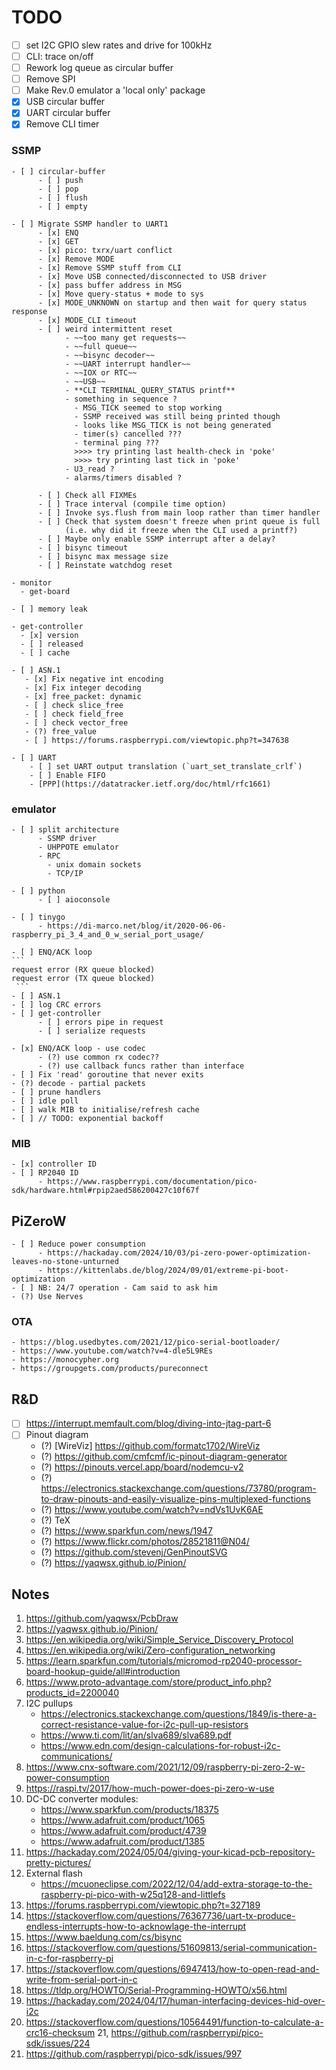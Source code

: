# TODO

- [ ] set I2C GPIO slew rates and drive for 100kHz
- [ ] CLI: trace on/off
- [ ] Rework log queue as circular buffer
- [ ] Remove SPI
- [ ] Make Rev.0 emulator a 'local only' package
- [x] USB circular buffer
- [x] UART circular buffer
- [x] Remove CLI timer

### SSMP
    - [ ] circular-buffer
          - [ ] push
          - [ ] pop
          - [ ] flush
          - [ ] empty

    - [ ] Migrate SSMP handler to UART1
          - [x] ENQ
          - [x] GET
          - [x] pico: txrx/uart conflict
          - [x] Remove MODE
          - [x] Remove SSMP stuff from CLI
          - [x] Move USB connected/disconnected to USB driver
          - [x] pass buffer address in MSG
          - [x] Move query-status + mode to sys
          - [x] MODE_UNKNOWN on startup and then wait for query status response
          - [x] MODE_CLI timeout
          - [ ] weird intermittent reset
                - ~~too many get requests~~
                - ~~full queue~~
                - ~~bisync decoder~~
                - ~~UART interrupt handler~~
                - ~~IOX or RTC~~
                - ~~USB~~
                - **CLI TERMINAL_QUERY_STATUS printf**
                - something in sequence ? 
                  - MSG_TICK seemed to stop working
                  - SSMP received was still being printed though
                  - looks like MSG_TICK is not being generated
                  - timer(s) cancelled ???
                  - terminal ping ???
                  >>>> try printing last health-check in 'poke'
                  >>>> try printing last tick in 'poke'
                - U3_read ?
                - alarms/timers disabled ?

          - [ ] Check all FIXMEs
          - [ ] Trace interval (compile time option)
          - [ ] Invoke sys.flush from main loop rather than timer handler
          - [ ] Check that system doesn't freeze when print queue is full 
                (i.e. why did it freeze when the CLI used a printf?)
          - [ ] Maybe only enable SSMP interrupt after a delay? 
          - [ ] bisync timeout
          - [ ] bisync max message size
          - [ ] Reinstate watchdog reset

    - monitor
      - get-board

    - [ ] memory leak

    - get-controller
      - [x] version
      - [ ] released
      - [ ] cache

    - [ ] ASN.1
       - [x] Fix negative int encoding
       - [x] Fix integer decoding
       - [x] free_packet: dynamic
       - [ ] check slice_free
       - [ ] check field_free
       - [ ] check vector_free
       - (?) free_value
       - [ ] https://forums.raspberrypi.com/viewtopic.php?t=347638 
    
    - [ ] UART
        - [ ] set UART output translation (`uart_set_translate_crlf`)
        - [ ] Enable FIFO
        - [PPP](https://datatracker.ietf.org/doc/html/rfc1661)

### emulator
    - [ ] split architecture
          - SSMP driver
          - UHPPOTE emulator
          - RPC
            - unix domain sockets
            - TCP/IP

    - [ ] python
          - [ ] aioconsole

    - [ ] tinygo
          - https://di-marco.net/blog/it/2020-06-06-raspberry_pi_3_4_and_0_w_serial_port_usage/

    - [ ] ENQ/ACK loop
    ```
    request error (RX queue blocked)
    request error (TX queue blocked)
     ```
    - [ ] ASN.1
    - [ ] log CRC errors
    - [ ] get-controller
          - [ ] errors pipe in request
          - [ ] serialize requests

    - [x] ENQ/ACK loop - use codec
          - (?) use common rx codec??
          - (?) use callback funcs rather than interface
    - [ ] Fix 'read' goroutine that never exits
    - (?) decode - partial packets
    - [ ] prune handlers
    - [ ] idle poll
    - [ ] walk MIB to initialise/refresh cache
    - [ ] // TODO: exponential backoff

### MIB
    - [x] controller ID
    - [ ] RP2040 ID
          - https://www.raspberrypi.com/documentation/pico-sdk/hardware.html#rpip2aed586200427c10f67f

## PiZeroW
    - [ ] Reduce power consumption
          - https://hackaday.com/2024/10/03/pi-zero-power-optimization-leaves-no-stone-unturned
          - https://kittenlabs.de/blog/2024/09/01/extreme-pi-boot-optimization
    - [ ] NB: 24/7 operation - Cam said to ask him
    - (?) Use Nerves

### OTA
    - https://blog.usedbytes.com/2021/12/pico-serial-bootloader/
    - https://www.youtube.com/watch?v=4-dle5L9REs
    - https://monocypher.org
    - https://groupgets.com/products/pureconnect

## R&D
- [ ] https://interrupt.memfault.com/blog/diving-into-jtag-part-6
- [ ] Pinout diagram
     - (?) [WireViz] https://github.com/formatc1702/WireViz
     - (?) https://github.com/cmfcmf/ic-pinout-diagram-generator
     - (?) https://pinouts.vercel.app/board/nodemcu-v2
     - (?) https://electronics.stackexchange.com/questions/73780/program-to-draw-pinouts-and-easily-visualize-pins-multiplexed-functions
     - (?) https://www.youtube.com/watch?v=ndVs1UvK6AE
     - (?) TeX
     - (?) https://www.sparkfun.com/news/1947
     - (?) https://www.flickr.com/photos/28521811@N04/
     - (?) https://github.com/stevenj/GenPinoutSVG
     - (?) https://yaqwsx.github.io/Pinion/

## Notes
1. https://github.com/yaqwsx/PcbDraw
2. https://yaqwsx.github.io/Pinion/
3. https://en.wikipedia.org/wiki/Simple_Service_Discovery_Protocol
4. https://en.wikipedia.org/wiki/Zero-configuration_networking
5. https://learn.sparkfun.com/tutorials/micromod-rp2040-processor-board-hookup-guide/all#introduction
6. https://www.proto-advantage.com/store/product_info.php?products_id=2200040
7. I2C pullups
      - https://electronics.stackexchange.com/questions/1849/is-there-a-correct-resistance-value-for-i2c-pull-up-resistors
      - https://www.ti.com/lit/an/slva689/slva689.pdf
      - https://www.edn.com/design-calculations-for-robust-i2c-communications/
8. https://www.cnx-software.com/2021/12/09/raspberry-pi-zero-2-w-power-consumption
9. https://raspi.tv/2017/how-much-power-does-pi-zero-w-use
10. DC-DC converter modules:
    - https://www.sparkfun.com/products/18375
    - https://www.adafruit.com/product/1065
    - https://www.adafruit.com/product/4739
    - https://www.adafruit.com/product/1385
11. https://hackaday.com/2024/05/04/giving-your-kicad-pcb-repository-pretty-pictures/
12. External flash
    - https://mcuoneclipse.com/2022/12/04/add-extra-storage-to-the-raspberry-pi-pico-with-w25q128-and-littlefs
13. https://forums.raspberrypi.com/viewtopic.php?t=327189
14. https://stackoverflow.com/questions/76367736/uart-tx-produce-endless-interrupts-how-to-acknowlage-the-interrupt
15. https://www.baeldung.com/cs/bisync
16. https://stackoverflow.com/questions/51609813/serial-communication-in-c-for-raspberry-pi
17. https://stackoverflow.com/questions/6947413/how-to-open-read-and-write-from-serial-port-in-c
18. https://tldp.org/HOWTO/Serial-Programming-HOWTO/x56.html
19. https://hackaday.com/2024/04/17/human-interfacing-devices-hid-over-i2c
20. https://stackoverflow.com/questions/10564491/function-to-calculate-a-crc16-checksum
21, https://github.com/raspberrypi/pico-sdk/issues/224
22. https://github.com/raspberrypi/pico-sdk/issues/997
